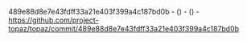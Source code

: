 489e88d8e7e43fdff33a21e403f399a4c187bd0b -  () -  () - https://github.com/project-topaz/topaz/commit/489e88d8e7e43fdff33a21e403f399a4c187bd0b
